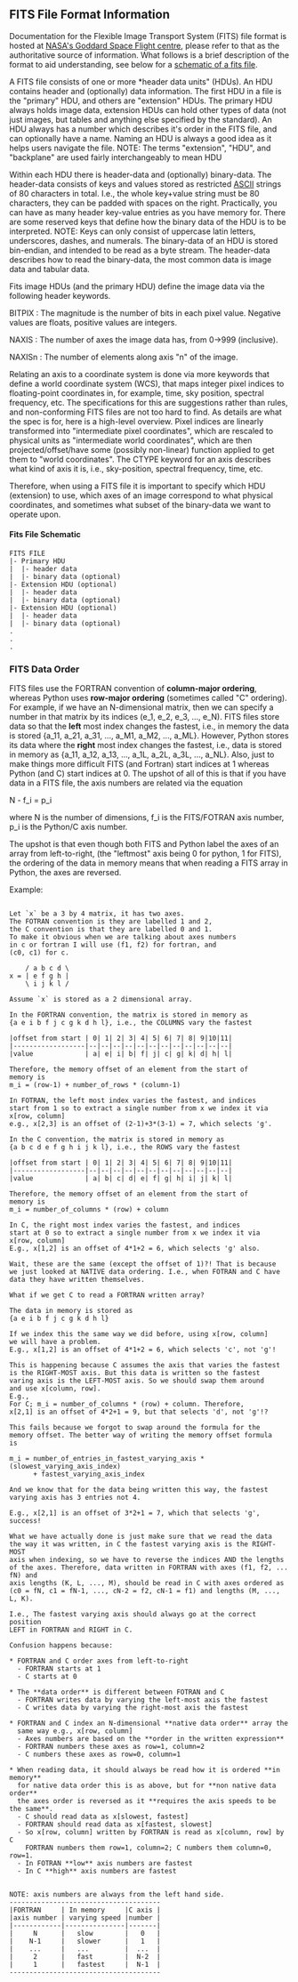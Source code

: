 
## FITS File Format Information <a id="fits-file-format-information"></a> ##

Documentation for the Flexible Image Transport System (FITS) file format is hosted at [NASA's Goddard Space Flight centre](https://fits.gsfc.nasa.gov/fits_standard.html), please refer to that as the authoritative source of information. What follows is a brief description of the format to aid understanding, see below for a [schematic of a fits file](#fits-file-schematic).

A FITS file consists of one or more *header data units" (HDUs). An HDU contains header and (optionally) data information. The first HDU in a file is the "primary" HDU, and others are "extension" HDUs. The primary HDU always holds image data, extension HDUs can hold other types of data (not just images, but tables and anything else specified by the standard). An HDU always has a number which describes it's order in the FITS file, and can optionally have a name. Naming an HDU is always a good idea as it helps users navigate the file. NOTE: The terms "extension", "HDU", and "backplane" are used fairly interchangeably to mean HDU

Within each HDU there is header-data and (optionally) binary-data. The header-data consists of keys and values stored as restricted [ASCII](https://en.wikipedia.org/wiki/ASCII) strings of 80 characters in total. I.e., the whole key+value string must be 80 characters, they can be padded with spaces on the right. Practically, you can have as many header key-value entries as you have memory for. There are some reserved keys that define how the binary data of the HDU is to be interpreted. NOTE: Keys can only consist of uppercase latin letters, underscores, dashes, and numerals. The binary-data of an HDU is stored bin-endian, and intended to be read as a byte stream. The header-data describes how to read the binary-data, the most common data is image data and tabular data.

Fits image HDUs (and the primary HDU) define the image data via the following header keywords.

BITPIX
: The magnitude is the number of bits in each pixel value. Negative values are floats, positive values are integers.

NAXIS
: The number of axes the image data has, from 0->999 (inclusive).

NAXISn
: The number of elements along axis "n" of the image.

Relating an axis to a coordinate system is done via more keywords that define a world coordinate system (WCS), that maps integer pixel indices to floating-point coordinates in, for example, time, sky position, spectral frequency, etc. The specifications for this are suggestions rather than rules, and non-conforming FITS files are not too hard to find. As details are what the spec is for, here is a high-level overview. Pixel indices are linearly transformed into "intermediate pixel coordinates", which are rescaled to physical units as "intermediate world coordinates", which are then projected/offset/have some (possibly non-linear) function applied to get them to "world coordinates". The CTYPE keyword for an axis describes what kind of axis it is, i.e., sky-position, spectral frequency, time, etc.

Therefore, when using a FITS file it is important to specify which HDU (extension) to use, which axes of an image correspond to what physical coordinates, and sometimes what subset of the binary-data we want to operate upon.

#### Fits File Schematic <a id="fits-file-schematic"></a> ####
```
FITS FILE
|- Primary HDU
|  |- header data
|  |- binary data (optional)
|- Extension HDU (optional)
|  |- header data
|  |- binary data (optional)
|- Extension HDU (optional)
|  |- header data
|  |- binary data (optional)
.
.
.
```

### FITS Data Order <a id="fits-data-order"></a> ###

FITS files use the FORTRAN convention of **column-major ordering**, whereas Python uses **row-major ordering** (sometimes called "C" ordering). For example, if we have an N-dimensional matrix, then we can specify a number in that matrix by its indices (e_1, e_2, e_3, ..., e_N). FITS files store data so that the **left** most index changes the fastest, i.e., in memory the data is stored {a_11, a_21, a_31, ..., a_M1, a_M2, ..., a_ML}. However, Python stores its data where the **right** most index changes the fastest, i.e., data is stored in memory as {a_11, a_12, a_13, ..., a_1L, a_2L, a_3L, ..., a_NL}. Also, just to make things more difficult FITS (and Fortran) start indices at 1 whereas Python (and C) start indices at 0. The upshot of all of this is that if you have data in a FITS file, the axis numbers are related via the equation 

N - f_i = p_i

where N is the number of dimensions, f_i is the FITS/FOTRAN axis number, p_i is the Python/C axis number.

The upshot is that even though both FITS and Python label the axes of an array from left-to-right, (the "leftmost" axis being 0 for python, 1 for FITS), the ordering of the data in memory means that when reading a FITS array in Python, the axes are reversed.

Example:
```

Let `x` be a 3 by 4 matrix, it has two axes.
The FOTRAN convention is they are labelled 1 and 2,
the C convention is that they are labelled 0 and 1.
To make it obvious when we are talking about axes numbers
in c or fortran I will use (f1, f2) for fortran, and
(c0, c1) for c.

	/ a b c d \
x = | e f g h |
	\ i j k l /

Assume `x` is stored as a 2 dimensional array.

In the FORTRAN convention, the matrix is stored in memory as
{a e i b f j c g k d h l}, i.e., the COLUMNS vary the fastest

|offset from start | 0| 1| 2| 3| 4| 5| 6| 7| 8| 9|10|11|
|------------------|--|--|--|--|--|--|--|--|--|--|--|--|
|value             | a| e| i| b| f| j| c| g| k| d| h| l|

Therefore, the memory offset of an element from the start of
memory is 
m_i = (row-1) + number_of_rows * (column-1)

In FOTRAN, the left most index varies the fastest, and indices
start from 1 so to extract a single number from x we index it via
x[row, column]
e.g., x[2,3] is an offset of (2-1)+3*(3-1) = 7, which selects 'g'.

In the C convention, the matrix is stored in memory as
{a b c d e f g h i j k l}, i.e., the ROWS vary the fastest

|offset from start | 0| 1| 2| 3| 4| 5| 6| 7| 8| 9|10|11|
|------------------|--|--|--|--|--|--|--|--|--|--|--|--|
|value             | a| b| c| d| e| f| g| h| i| j| k| l|

Therefore, the memory offset of an element from the start of
memory is 
m_i = number_of_columns * (row) + column

In C, the right most index varies the fastest, and indices
start at 0 so to extract a single number from x we index it via
x[row, column]
E.g., x[1,2] is an offset of 4*1+2 = 6, which selects 'g' also.

Wait, these are the same (except the offset of 1)?! That is because
we just looked at NATIVE data ordering. I.e., when FOTRAN and C have
data they have written themselves.

What if we get C to read a FORTRAN written array?

The data in memory is stored as
{a e i b f j c g k d h l}

If we index this the same way we did before, using x[row, column]
we will have a problem.
E.g., x[1,2] is an offset of 4*1+2 = 6, which selects 'c', not 'g'!

This is happening because C assumes the axis that varies the fastest
is the RIGHT-MOST axis. But this data is written so the fastest
varing axis is the LEFT-MOST axis. So we should swap them around
and use x[column, row].
E.g., 
For C; m_i = number_of_columns * (row) + column. Therefore,
x[2,1] is an offset of 4*2+1 = 9, but that selects 'd', not 'g'!?

This fails because we forgot to swap around the formula for the
memory offset. The better way of writing the memory offset formula
is

m_i = number_of_entries_in_fastest_varying_axis * (slowest_varying_axis_index) 
	  + fastest_varying_axis_index

And we know that for the data being written this way, the fastest
varying axis has 3 entries not 4.

E.g., x[2,1] is an offset of 3*2+1 = 7, which that selects 'g', success!

What we have actually done is just make sure that we read the data
the way it was written, in C the fastest varying axis is the RIGHT-MOST
axis when indexing, so we have to reverse the indices AND the lengths
of the axes. Therefore, data written in FORTRAN with axes (f1, f2, ... fN) and
axis lengths (K, L, ..., M), should be read in C with axes ordered as
(c0 = fN, c1 = fN-1, ..., cN-2 = f2, cN-1 = f1) and lengths (M, ..., L, K).

I.e., The fastest varying axis should always go at the correct position
LEFT in FORTRAN and RIGHT in C.

Confusion happens because:

* FORTRAN and C order axes from left-to-right
  - FORTRAN starts at 1
  - C starts at 0

* The **data order** is different between FOTRAN and C
  - FORTRAN writes data by varying the left-most axis the fastest
  - C writes data by varying the right-most axis the fastest
  
* FORTRAN and C index an N-dimensional **native data order** array the
  same way e.g., x[row, column]
  - Axes numbers are based on the **order in the written expression**
  - FORTRAN numbers these axes as row=1, column=2
  - C numbers these axes as row=0, column=1

* When reading data, it should always be read how it is ordered **in memory**
  for native data order this is as above, but for **non native data order**
  the axes order is reversed as it **requires the axis speeds to be the same**.
  - C should read data as x[slowest, fastest]
  - FORTRAN should read data as x[fastest, slowest]
  - So x[row, column] written by FORTRAN is read as x[column, row] by C
	FORTRAN numbers them row=1, column=2; C numbers them column=0, row=1.
  - In FOTRAN **low** axis numbers are fastest
  - In C **high** axis numbers are fastest


NOTE: axis numbers are always from the left hand side.
--------------------------------------
|FORTRAN     | In memory     |C axis |
|axis number | varying speed |number |
|------------|---------------|-------|
|     N      |   slow        |   0   |
|    N-1     |   slower      |   1   |
|    ...     |   ...         |  ...  |
|     2      |   fast        |  N-2  |
|     1      |   fastest     |  N-1  |
--------------------------------------

```





